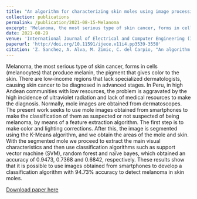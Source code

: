 ```yaml
---
title: "An algorithm for characterizing skin moles using image processing and machine learning"
collection: publications
permalink: /publication/2021-08-15-Melanoma
excerpt: 'Melanoma, the most serious type of skin cancer, forms in cells (melanocytes) that produce melanin, the pigment that gives color to the skin. There are low-income regions that lack specialized dermatologists, causing skin cancer to be diagnosed in advanced stages. In Peru, in high Andean communities with low resources, the problem is aggravated by the high incidence of ultraviolet radiation and lack of medical resources to make the diagnosis. Normally, mole images are obtained from dermatoscopes. The present work seeks to use mole images obtained from smartphones to make the classification of them as suspected or not suspected of being melanoma, by means of a feature extraction algorithm. The first step is to make color and lighting corrections. After this, the image is segmented using the K-Means algorithm, and we obtain the areas of the mole and skin. With the segmented mole we proceed to extract the main visual characteristics and then use classification algorithms such as support vector machine (SVM), random forest and naïve bayes, which obtained an accuracy of 0.9473, 0.7368 and 0.6842, respectively. These results show that it is possible to use images obtained from smartphones to develop a classification algorithm with 94.73% accuracy to detect melanoma in skin moles.'
date: 2021-08-29
venue: 'International Journal of Electrical and Computer Engineering (IJECE)'
paperurl: 'http://doi.org/10.11591/ijece.v11i4.pp3539-3550'
citation: 'Z. Sanchez, A. Alva, M. Zimic, C. del Carpio, "An algorithm for characterizing skin moles using image processing and machine learning", <i>International Journal of Electrical and Computer Engineering (IJECE)</i>, vol. 11, no. 4, Aug. 2021.'
---
```

Melanoma, the most serious type of skin cancer, forms in cells (melanocytes) that produce melanin, the pigment that gives color to the skin. There are low-income regions that lack specialized dermatologists, causing skin cancer to be diagnosed in advanced stages. In Peru, in high Andean communities with low resources, the problem is aggravated by the high incidence of ultraviolet radiation and lack of medical resources to make the diagnosis. Normally, mole images are obtained from dermatoscopes. The present work seeks to use mole images obtained from smartphones to make the classification of them as suspected or not suspected of being melanoma, by means of a feature extraction algorithm. The first step is to make color and lighting corrections. After this, the image is segmented using the K-Means algorithm, and we obtain the areas of the mole and skin. With the segmented mole we proceed to extract the main visual characteristics and then use classification algorithms such as support vector machine (SVM), random forest and naïve bayes, which obtained an accuracy of 0.9473, 0.7368 and 0.6842, respectively. These results show that it is possible to use images obtained from smartphones to develop a classification algorithm with 94.73% accuracy to detect melanoma in skin moles.

[Download paper here](http://ijece.iaescore.com/index.php/IJECE/article/view/24282/14972)
